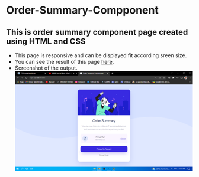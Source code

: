 # Order-Summary-Compponent
## This is order summary component page created using HTML and CSS
- This page is responsive and can be displayed fit according sreen size.
- You can see the result of this page [here].
- Screenshot of the output.
  ![output image](./images/output.png)
  
 [//]: #

 [here]:<https://akash-kharat.github.io/Order-Summary-Compponent/>
 
